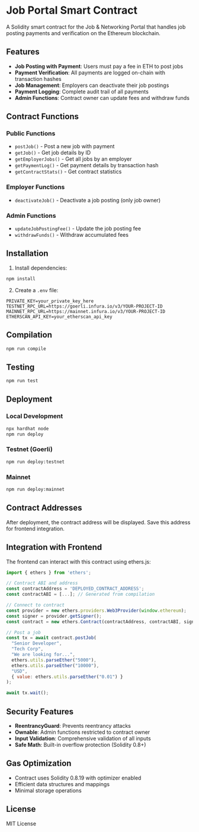 # Job Portal Smart Contract

A Solidity smart contract for the Job & Networking Portal that handles job posting payments and verification on the Ethereum blockchain.

## Features

- **Job Posting with Payment**: Users must pay a fee in ETH to post jobs
- **Payment Verification**: All payments are logged on-chain with transaction hashes
- **Job Management**: Employers can deactivate their job postings
- **Payment Logging**: Complete audit trail of all payments
- **Admin Functions**: Contract owner can update fees and withdraw funds

## Contract Functions

### Public Functions
- `postJob()` - Post a new job with payment
- `getJob()` - Get job details by ID
- `getEmployerJobs()` - Get all jobs by an employer
- `getPaymentLog()` - Get payment details by transaction hash
- `getContractStats()` - Get contract statistics

### Employer Functions
- `deactivateJob()` - Deactivate a job posting (only job owner)

### Admin Functions
- `updateJobPostingFee()` - Update the job posting fee
- `withdrawFunds()` - Withdraw accumulated fees

## Installation

1. Install dependencies:
```bash
npm install
```

2. Create a `.env` file:
```env
PRIVATE_KEY=your_private_key_here
TESTNET_RPC_URL=https://goerli.infura.io/v3/YOUR-PROJECT-ID
MAINNET_RPC_URL=https://mainnet.infura.io/v3/YOUR-PROJECT-ID
ETHERSCAN_API_KEY=your_etherscan_api_key
```

## Compilation

```bash
npm run compile
```

## Testing

```bash
npm run test
```

## Deployment

### Local Development
```bash
npx hardhat node
npm run deploy
```

### Testnet (Goerli)
```bash
npm run deploy:testnet
```

### Mainnet
```bash
npm run deploy:mainnet
```

## Contract Addresses

After deployment, the contract address will be displayed. Save this address for frontend integration.

## Integration with Frontend

The frontend can interact with this contract using ethers.js:

```javascript
import { ethers } from 'ethers';

// Contract ABI and address
const contractAddress = 'DEPLOYED_CONTRACT_ADDRESS';
const contractABI = [...]; // Generated from compilation

// Connect to contract
const provider = new ethers.providers.Web3Provider(window.ethereum);
const signer = provider.getSigner();
const contract = new ethers.Contract(contractAddress, contractABI, signer);

// Post a job
const tx = await contract.postJob(
  "Senior Developer",
  "Tech Corp",
  "We are looking for...",
  ethers.utils.parseEther("5000"),
  ethers.utils.parseEther("10000"),
  "USD",
  { value: ethers.utils.parseEther("0.01") }
);

await tx.wait();
```

## Security Features

- **ReentrancyGuard**: Prevents reentrancy attacks
- **Ownable**: Admin functions restricted to contract owner
- **Input Validation**: Comprehensive validation of all inputs
- **Safe Math**: Built-in overflow protection (Solidity 0.8+)

## Gas Optimization

- Contract uses Solidity 0.8.19 with optimizer enabled
- Efficient data structures and mappings
- Minimal storage operations

## License

MIT License 